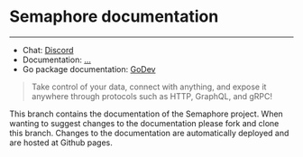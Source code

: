 # Semaphore documentation

----

- Chat: [Discord](https://chat.jexia.com)
- Documentation: [...]()
- Go package documentation: [GoDev](https://pkg.go.dev/github.com/jexia/semaphore)

> Take control of your data, connect with anything, and expose it anywhere through protocols such as HTTP, GraphQL, and gRPC!

This branch contains the documentation of the Semaphore project.
When wanting to suggest changes to the documentation please fork and clone this branch.
Changes to the documentation are automatically deployed and are hosted at Github pages.
